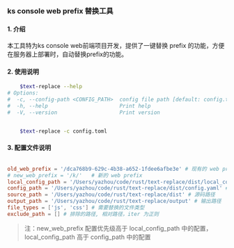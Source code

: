 ### ks console web prefix 替换工具

#### 1. 介绍
本工具特为ks console web前端项目开发，提供了一键替换 prefix 的功能，方便在服务器上部署时，自动替换prefix的功能。

#### 2. 使用说明
```bash
    $text-replace --help
# Options:
#  -c, --config-path <CONFIG_PATH>  config file path [default: config.toml]
#  -h, --help                       Print help
#  -V, --version                    Print version


    $text-replace -c config.toml

```

#### 3. 配置文件说明
```toml

old_web_prefix = '/dca768b9-629c-4b38-a652-1fdee6afbe3e' # 现有的 web prefix，kse embed package.json 中设置
# new_web_prefix = '/k/'   # 新的 web prefix
local_config_path = '/Users/yazhou/code/rust/text-replace/dist/local_config.yaml'  # local_config.
config_path = '/Users/yazhou/code/rust/text-replace/dist/config.yaml' # config.yaml
source_path = '/Users/yazhou/code/rust/text-replace/dist' # 源码路径
output_path = '/Users/yazhou/code/rust/text-replace/output' # 输出路径
file_types = ['js', 'css'] # 需要替换的文件类型
exclude_path = [] # 排除的路径, 相对路径，iter 为正则
```

> 注：new_web_prefix 配置优先级高于 local_config_path 中的配置， local_config_path 高于 config_path 中的配置
